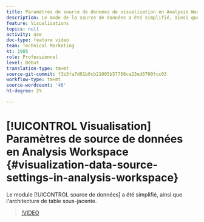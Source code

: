 ```yaml
---
title: Paramètres de source de données de visualisation en Analysis Workspace
description: Le mode de la source de données a été simplifié, ainsi que l’architecture sous-jacente des tables.
feature: Visualisations
topics: null
activity: use
doc-type: feature video
team: Technical Marketing
kt: 1905
role: Professionnel
level: Début
translation-type: tm+mt
source-git-commit: f3b3fa7d91b0cb21005b57768ca23ed6700fcc03
workflow-type: tm+mt
source-wordcount: '46'
ht-degree: 2%

---
```



#  [!UICONTROL Visualisation] Paramètres de source de données en Analysis Workspace  {#visualization-data-source-settings-in-analysis-workspace}

Le module [!UICONTROL source de données] a été simplifié, ainsi que l&#39;architecture de table sous-jacente.

>[!VIDEO](https://video.tv.adobe.com/v/23729/?quality=12)
